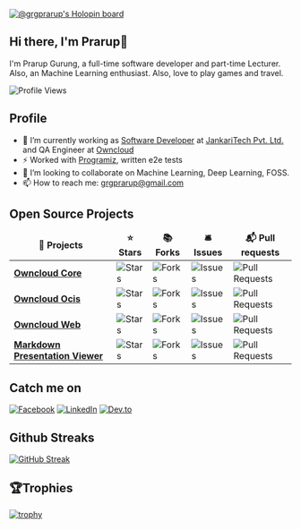 [![@grgprarup's Holopin board](https://holopin.me/grgprarup)](https://holopin.io/@grgprarup)

## Hi there, I'm Prarup👋
I'm Prarup Gurung, a full-time software developer and part-time Lecturer. Also, an Machine Learning enthusiast. Also, love to play games and travel.

![Profile Views](https://komarev.com/ghpvc/?username=grgprarup&color=blue&style=plastic&label=Profile+Views)

## Profile
- 🔭 I’m currently working as [Software Developer](https://www.jankaritech.com/team#:~:text=PRARUP%20GURUNG,Software%20Developer) at [JankariTech Pvt. Ltd.](https://www.jankaritech.com/) and QA Engineer at [Owncloud](https://github.com/owncloud)
- ⚡ Worked with [Programiz](https://www.programiz.com/), written e2e tests
- 👯 I’m looking to collaborate on Machine Learning, Deep Learning, FOSS.
- 📫 How to reach me: grgprarup@gmail.com

## Open Source Projects
<table>
    <thead align="center">
      <tr border: none;>
        <td><b>🎁 Projects</b></td>
        <td><b>⭐ Stars</b></td>
        <td><b>📚 Forks</b></td>
        <td><b>🛎 Issues</b></td>
        <td><b>📬 Pull requests</b></td>
      </tr>
    </thead>
    <tbody>
      <tr>
        <td><a href="https://github.com/owncloud/core"><b>Owncloud Core</b></a></td>
        <td><img alt="Stars" src="https://img.shields.io/github/stars/owncloud/core?style=flat-square&labelColor=343b41"/></td>
        <td><img alt="Forks" src="https://img.shields.io/github/forks/owncloud/core?style=flat-square&labelColor=343b41"/></td>
        <td><img alt="Issues" src="https://img.shields.io/github/issues/owncloud/core?style=flat-square&labelColor=343b41"/></td>
        <td><img alt="Pull Requests" src="https://img.shields.io/github/issues-pr/owncloud/core?style=flat-square&labelColor=343b41"/></td>
      </tr>
      <tr>
        <td><a href="https://github.com/owncloud/ocis"><b>Owncloud Ocis</b></a></td>
        <td><img alt="Stars" src="https://img.shields.io/github/stars/owncloud/ocis?style=flat-square&labelColor=343b41"/></td>
        <td><img alt="Forks" src="https://img.shields.io/github/forks/owncloud/ocis?style=flat-square&labelColor=343b41"/></td>
        <td><img alt="Issues" src="https://img.shields.io/github/issues/owncloud/ocis?style=flat-square&labelColor=343b41"/></td>
        <td><img alt="Pull Requests" src="https://img.shields.io/github/issues-pr/owncloud/ocis?style=flat-square&labelColor=343b41"/></td>
      </tr>
      <tr>
        <td><a href="https://github.com/owncloud/web"><b>Owncloud Web</b></a></td>
        <td><img alt="Stars" src="https://img.shields.io/github/stars/owncloud/web?style=flat-square&labelColor=343b41"/></td>
        <td><img alt="Forks" src="https://img.shields.io/github/forks/owncloud/web?style=flat-square&labelColor=343b41"/></td>
        <td><img alt="Issues" src="https://img.shields.io/github/issues/owncloud/web?style=flat-square&labelColor=343b41"/></td>
        <td><img alt="Pull Requests" src="https://img.shields.io/github/issues-pr/owncloud/web?style=flat-square&labelColor=343b41"/></td>
      </tr>
      <tr>
      <td><a href="https://github.com/jankaritech/web-app-presentation-viewer"><b>Markdown Presentation Viewer</b></a></td>
      <td><img alt="Stars" src="https://img.shields.io/github/stars/jankaritech/web-app-presentation-viewer?style=flat-square&labelColor=343b41"/></td>
      <td><img alt="Forks" src="https://img.shields.io/github/forks/jankaritech/web-app-presentation-viewer?style=flat-square&labelColor=343b41"/></td>
      <td><img alt="Issues" src="https://img.shields.io/github/issues/jankaritech/web-app-presentation-viewer?style=flat-square&labelColor=343b41"/></td>
      <td><img alt="Pull Requests" src="https://img.shields.io/github/issues-pr/jankaritech/web-app-presentation-viewer?style=flat-square&labelColor=343b41"/></td>
    </tr>
  </tbody>
</table>

## Catch me on
[![Facebook](https://img.shields.io/badge/Facebook-1877F2?style=for-the-badge&logo=facebook&logoColor=white)](https://www.facebook.com/DesignGurung)
[![LinkedIn](https://img.shields.io/badge/LinkedIn-0077B5?style=for-the-badge&logo=linkedin&logoColor=white)](https://www.linkedin.com/in/prarup-gurung-0a072259/)
[![Dev.to](https://img.shields.io/badge/dev.to-0A0A0A?label=Dev.to&logo=devdotto&style=for-the-badge&logoColor=white)](https://dev.to/grgprarup)

## Github Streaks
[![GitHub Streak](https://github-readme-streak-stats.herokuapp.com/?user=grgprarup&theme=dark&fire=red&ring=red&hide_border=true)](https://git.io/streak-stats)

## 🏆Trophies
[![trophy](https://github-profile-trophy.vercel.app/?username=grgprarup&theme=juicyfresh)](https://github.com/ryo-ma/github-profile-trophy)
